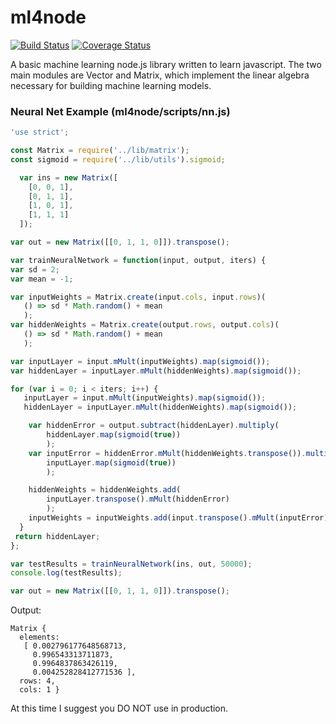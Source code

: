 # ml4node

[![Build Status](https://img.shields.io/travis/pgerbes1/ml4node.svg?style=flat-square)](https://travis-ci.org/pgerbes1/ml4node)
[![Coverage Status](https://img.shields.io/coveralls/pgerbes1/ml4node.svg?style=flat-square)](https://coveralls.io/r/pgerbes1/ml4node)

A basic machine learning node.js library written to learn javascript. 
The two main modules are Vector and Matrix, which implement the linear 
algebra necessary for building machine learning models. 

### Neural Net Example (ml4node/scripts/nn.js)

```javascript
'use strict'; 

const Matrix = require('../lib/matrix');
const sigmoid = require('../lib/utils').sigmoid;

  var ins = new Matrix([
    [0, 0, 1],
    [0, 1, 1],
    [1, 0, 1],
    [1, 1, 1]
  ]);

var out = new Matrix([[0, 1, 1, 0]]).transpose();

var trainNeuralNetwork = function(input, output, iters) {
var sd = 2;
var mean = -1;

var inputWeights = Matrix.create(input.cols, input.rows)(
   () => sd * Math.random() + mean
   ); 
var hiddenWeights = Matrix.create(output.rows, output.cols)(
   () => sd * Math.random() + mean
   );

var inputLayer = input.mMult(inputWeights).map(sigmoid());
var hiddenLayer = inputLayer.mMult(hiddenWeights).map(sigmoid());

for (var i = 0; i < iters; i++) {
   inputLayer = input.mMult(inputWeights).map(sigmoid());
   hiddenLayer = inputLayer.mMult(hiddenWeights).map(sigmoid());

    var hiddenError = output.subtract(hiddenLayer).multiply(
    	hiddenLayer.map(sigmoid(true))
    	);
    var inputError = hiddenError.mMult(hiddenWeights.transpose()).multiply(
    	inputLayer.map(sigmoid(true))
    	);

    hiddenWeights = hiddenWeights.add(
    	inputLayer.transpose().mMult(hiddenError)
    	);
    inputWeights = inputWeights.add(input.transpose().mMult(inputError));
  }
 return hiddenLayer;
};

var testResults = trainNeuralNetwork(ins, out, 50000);
console.log(testResults);

var out = new Matrix([[0, 1, 1, 0]]).transpose();
```
Output:

```
Matrix {
  elements:
   [ 0.002796177648568713,
     0.996543313711873,
     0.9964837863426119,
     0.004252828412771536 ],
  rows: 4,
  cols: 1 }
 ```

At this time I suggest you DO NOT use in production. 
